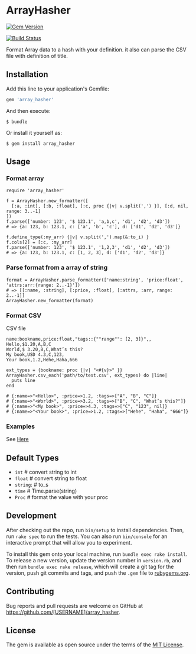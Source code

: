 # ArrayHasher

[![Gem Version](https://badge.fury.io/rb/array_hasher.svg)](https://badge.fury.io/rb/array_hasher)

[![Build Status](https://travis-ci.org/xiejiangzhi/arrah_hasher.svg?branch=master)](https://travis-ci.org/xiejiangzhi/arrah_hasher)

Format Array data to a hash with your definition. it also can parse the CSV file with definition of title.

## Installation

Add this line to your application's Gemfile:

```ruby
gem 'array_hasher'
```

And then execute:

    $ bundle

Or install it yourself as:

    $ gem install array_hasher


## Usage

### Format array

```
require 'array_hasher'

f = ArrayHasher.new_formatter([
  [:a, :int], [:b, :float], [:c, proc {|v| v.split(',') }], [:d, nil, range: 3..-1]
])
f.parse(['number: 123', '$ 123.1', 'a,b,c', 'd1', 'd2', 'd3'])
# => {a: 123, b: 123.1, c: ['a', 'b', 'c'], d: ['d1', 'd2', 'd3']}

f.define_type(:my_arr) {|v| v.split(',').map(&:to_i) }
f.cols[2] = [:c, :my_arr]
f.parse(['number: 123', '$ 123.1', '1,2,3', 'd1', 'd2', 'd3'])
# => {a: 123, b: 123.1, c: [1, 2, 3], d: ['d1', 'd2', 'd3']}
```

### Parse format from a array of string

```
format = ArrayHasher.parse_formatter(['name:string', 'price:float', 'attrs:arr:{range: 2..-1}'])
# => [[:name, :string], [:price, :float], [:attrs, :arr, range: 2..-1]]
ArrayHasher.new_formatter(format)
```

### Format CSV

CSV file

```
name:bookname,price:float,"tags::{""range"": [2, 3]}",,
Hello,$1.20,A,B,C
World,$ 3.20,B,C,What’s this?
My book,USD 4.3,C,123,
Your book,1.2,Hehe,Haha,666
```

```
ext_types = {bookname: proc {|v| "<#{v}>" }}
ArrayHasher.csv_each('path/to/test.csv', ext_types) do |line|
  puts line
end

# {:name=>"<Hello>", :price=>1.2, :tags=>["A", "B", "C"]}
# {:name=>"<World>", :price=>3.2, :tags=>["B", "C", "What’s this?"]}
# {:name=>"<My book>", :price=>4.3, :tags=>["C", "123", nil]}
# {:name=>"<Your book>", :price=>1.2, :tags=>["Hehe", "Haha", "666"]}
```

### Examples
  
See [Here](./examples)

## Default Types

* `int` # convert string to int
* `float` # convert string to float
* `string`: # to_s
* `time` # Time.parse(string)
* `Proc` # format the value with your proc


## Development

After checking out the repo, run `bin/setup` to install dependencies. Then, run `rake spec` to run the tests. You can also run `bin/console` for an interactive prompt that will allow you to experiment.

To install this gem onto your local machine, run `bundle exec rake install`. To release a new version, update the version number in `version.rb`, and then run `bundle exec rake release`, which will create a git tag for the version, push git commits and tags, and push the `.gem` file to [rubygems.org](https://rubygems.org).

## Contributing

Bug reports and pull requests are welcome on GitHub at https://github.com/[USERNAME]/array_hasher.

## License

The gem is available as open source under the terms of the [MIT License](https://opensource.org/licenses/MIT).
